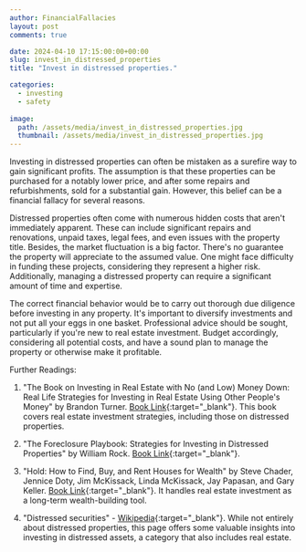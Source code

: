 ```yaml
---
author: FinancialFallacies
layout: post
comments: true

date: 2024-04-10 17:15:00:00+00:00  
slug: invest_in_distressed_properties
title: "Invest in distressed properties."

categories:
  - investing
  - safety
  
image:
  path: /assets/media/invest_in_distressed_properties.jpg
  thumbnail: /assets/media/invest_in_distressed_properties.jpg
---
```


Investing in distressed properties can often be mistaken as a surefire way to gain significant profits. The assumption is that these properties can be purchased for a notably lower price, and after some repairs and refurbishments, sold for a substantial gain. However, this belief can be a financial fallacy for several reasons.

Distressed properties often come with numerous hidden costs that aren't immediately apparent. These can include significant repairs and renovations, unpaid taxes, legal fees, and even issues with the property title. Besides, the market fluctuation is a big factor. There's no guarantee the property will appreciate to the assumed value. One might face difficulty in funding these projects, considering they represent a higher risk. Additionally, managing a distressed property can require a significant amount of time and expertise.

The correct financial behavior would be to carry out thorough due diligence before investing in any property. It's important to diversify investments and not put all your eggs in one basket. Professional advice should be sought, particularly if you're new to real estate investment. Budget accordingly, considering all potential costs, and have a sound plan to manage the property or otherwise make it profitable.

Further Readings:

1. "The Book on Investing in Real Estate with No (and Low) Money Down: Real Life Strategies for Investing in Real Estate Using Other People's Money" by Brandon Turner. [Book Link](https://www.amazon.com/Book-Investing-Real-Estate-Money/dp/0990711714/ref=nosim?tag=financialfall-20){:target="_blank"}. This book covers real estate investment strategies, including those on distressed properties.

4. "The Foreclosure Playbook: Strategies for Investing in Distressed Properties" by William Rock. [Book Link](https://www.amazon.com/Foreclosure-Playbook-Strategies-Distressed-Properties-ebook/dp/B0C4JDBQVT/ref=nosim?tag=financialfall-20){:target="_blank"}. 

5. "Hold: How to Find, Buy, and Rent Houses for Wealth" by Steve Chader, Jennice Doty, Jim McKissack, Linda McKissack, Jay Papasan, and Gary Keller. [Book Link](https://www.amazon.com/HOLD-Find-Rent-Houses-Wealth/dp/0071797041/ref=nosim?tag=financialfall-20){:target="_blank"}. It handles real estate investment as a long-term wealth-building tool.

6. "Distressed securities" - [Wikipedia](https://en.wikipedia.org/wiki/Distressed_securities){:target="_blank"}. While not entirely about distressed properties, this page offers some valuable insights into investing in distressed assets, a category that also includes real estate.
